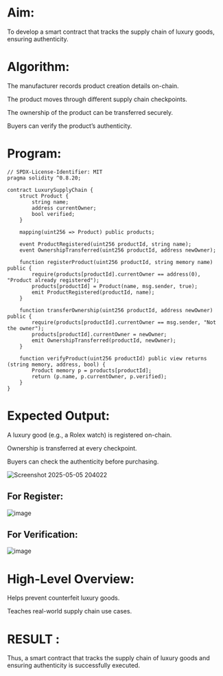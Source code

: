 # Aim:
To develop a smart contract that tracks the supply chain of luxury goods, ensuring authenticity.
# Algorithm:
The manufacturer records product creation details on-chain.


The product moves through different supply chain checkpoints.


The ownership of the product can be transferred securely.


Buyers can verify the product’s authenticity.


# Program:
```
// SPDX-License-Identifier: MIT
pragma solidity ^0.8.20;

contract LuxurySupplyChain {
    struct Product {
        string name;
        address currentOwner;
        bool verified;
    }

    mapping(uint256 => Product) public products;

    event ProductRegistered(uint256 productId, string name);
    event OwnershipTransferred(uint256 productId, address newOwner);

    function registerProduct(uint256 productId, string memory name) public {
        require(products[productId].currentOwner == address(0), "Product already registered");
        products[productId] = Product(name, msg.sender, true);
        emit ProductRegistered(productId, name);
    }

    function transferOwnership(uint256 productId, address newOwner) public {
        require(products[productId].currentOwner == msg.sender, "Not the owner");
        products[productId].currentOwner = newOwner;
        emit OwnershipTransferred(productId, newOwner);
    }

    function verifyProduct(uint256 productId) public view returns (string memory, address, bool) {
        Product memory p = products[productId];
        return (p.name, p.currentOwner, p.verified);
    }
}
```
# Expected Output:
A luxury good (e.g., a Rolex watch) is registered on-chain.


Ownership is transferred at every checkpoint.


Buyers can check the authenticity before purchasing.

![Screenshot 2025-05-05 204022](https://github.com/user-attachments/assets/cc31ee95-cca6-4a85-9482-71651c636801)

## For Register:

![image](https://github.com/user-attachments/assets/088f957e-d319-4fe9-81a1-2892f4be0725)

## For Verification:

![image](https://github.com/user-attachments/assets/d594937b-24e1-43eb-af55-98977c73c9f3)

# High-Level Overview:
Helps prevent counterfeit luxury goods.


Teaches real-world supply chain use cases.

# RESULT : 

Thus, a smart contract that tracks the supply chain of luxury goods and ensuring authenticity is successfully executed.


